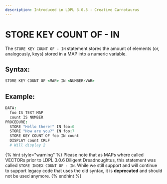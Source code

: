 ```yaml
---
description: Introduced in LDPL 3.0.5 - Creative Carnotaurus
---
```


# STORE KEY COUNT OF - IN

The `STORE KEY COUNT OF - IN` statement stores the amount of elements \(or, analogously, keys\) stored in a MAP into a numeric variable.

## Syntax:

```coffeescript
STORE KEY COUNT OF <MAP> IN <NUMBER-VAR>
```

## Example:

```coffeescript
DATA:
  foo IS TEXT MAP
  count IS NUMBER
PROCEDURE:
  STORE "Hello there!" IN foo:0
  STORE "How are you?" IN foo:7
  STORE KEY COUNT OF foo IN count
  DISPLAY count CRLF
  # Will display 2
```

{% hint style="warning" %}
Please note that as MAPs where called VECTORs prior to LDPL 3.0.6 Diligent Dreadnoughtus, this statement was called `STORE INDEX COUNT OF - IN`. While we still support and will continue to support legacy code that uses the old syntax, it is **deprecated** and should not be used anymore.
{% endhint %}

